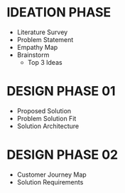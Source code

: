 # IDEATION PHASE
- Literature Survey
- Problem Statement
- Empathy Map
- Brainstorm
   - Top 3 Ideas

# DESIGN PHASE 01
- Proposed Solution
- Problem Solution Fit
- Solution Architecture

# DESIGN PHASE 02
- Customer Journey Map
- Solution Requirements
